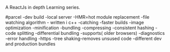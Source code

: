A ReactJs in depth Learning series.

#parcel
-dev build
-local server
-HMR=hot module replacement
-file watching algorithm - written i c++
-catching -faster builds
-image optimization
-minification
-bundling
-compressing
-consistent hashing
-code splitting
-differential bundling
-supports( older browsers)
-diagnostics
-error handling
-https
-tree shaking-removes unsused code
-different dev and production bundles
